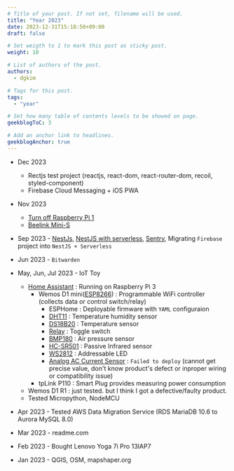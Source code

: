 ```yaml
---
# Title of your post. If not set, filename will be used.
title: "Year 2023"
date: 2023-12-31T15:18:50+09:00
draft: false

# Set weigth to 1 to mark this post as sticky post.
weight: 10

# List of authors of the post.
authors:
  - dgkim

# Tags for this post.
tags:
  - "year"

# Set how many table of contents levels to be showed on page.
geekblogToC: 3

# Add an anchor link to headlines.
geekblogAnchor: true
---
```


  - Dec 2023
    - Rectjs test project (reactjs, react-dom, react-router-dom, recoil, styled-component)
    - Firebase Cloud Messaging + iOS PWA

  - Nov 2023
    - [Turn off Raspberry Pi 1](/posts/raspberry-pi-1/)
    - [Beelink Mini-S](/posts/2023-beelink-mini-s)

  - Sep 2023 - [NestJs](https://nestjs.com), [NestJS with serverless](https://dev.to/aws-builders/deploy-a-nestjs-api-to-aws-lambda-with-serverless-framework-4poo), [Sentry](https://www.sentry.io), Migrating `Firebase` project into `NestJS + Serverless`

  - Jun 2023 - `Bitwarden`

  - May, Jun, Jul 2023 - IoT Toy
    - [Home Assistant](https://www.home-assistant.io/) : Running on Raspberry Pi 3
      - Wemos D1 mini([ESP8266](https://en.wikipedia.org/wiki/ESP8266)) : Programmable WiFi controller (collects data or control switch/relay)
        - ESPHome : Deployable firmware with `YAML` configuraion 
        - [DHT11](https://www.eleparts.co.kr/goods/view?no=4260368) : Temperature humidity sensor
        - [DS18B20](https://www.eleparts.co.kr/goods/view?no=4260368) : Temperature sensor
        - [Relay](https://www.eleparts.co.kr/goods/view?no=11951317) : Toggle switch
        - [BMP180](https://www.eleparts.co.kr/goods/view?no=4260368) : Air pressure sensor
        - [HC-SR501](https://www.eleparts.co.kr/goods/view?no=3227278) : Passive Infrared sensor
        - [WS2812](https://www.eleparts.co.kr/goods/view?no=4260368) : Addressable LED
        - [Analog AC Current Sensor](https://wiki.dfrobot.com/Gravity_Analog_AC_Current_Sensor__SKU_SEN0211_) : `Failed to deploy` (cannot get precise value, don't know product's defect or inproper wiring or compatibility issue)
      - tpLink P110 : Smart Plug provides measuring power consumption
    - Wemos D1 R1 : just tested. but I think I got a defective/faulty product.
    - Tested Micropython, NodeMCU

  - Apr 2023 - Tested AWS Data Migration Service (RDS MariaDB 10.6 to Aurora MySQL 8.0)

  - Mar 2023 - readme.com

  - Feb 2023 - Bought Lenovo Yoga 7i Pro 13IAP7

  - Jan 2023 - QGIS, OSM, mapshaper.org

